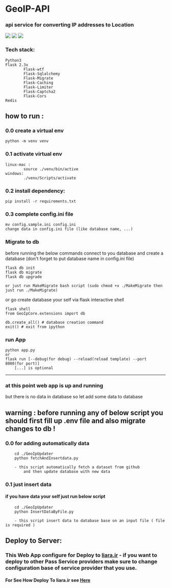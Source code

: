 # GeoIP-API
### api service for converting IP addresses to Location 


<img src="./doc/Images/index.png">
<img src="./doc/Images/public-ip.png">
<img src="./doc/Images/ip2location.png">



### Tech stack:

    Python3
    Flask 2.3x
            Flask-wtf
            Flask-Sqlalchemy
            Flask-Migrate
            Flask-Caching
            Flask-Limiter
            Flask-Captcha2
            Flask-Cors
    Redis
    




## how to run :
 
### 0.0 create a virtual env   
    python -m venv venv


### 0.1 activate virtual env
    
    linux-mac :
            source ./venv/bin/active
    windows:
            ./venv/Scripts/activate

    
### 0.2 install dependency:
        
    pip install -r requirements.txt

### 0.3 complete config.ini file 
    mv config.sample.ini config.ini
    change data in config.ini file (like database name, ...)

### Migrate to db

before running the below commands connect to you database and create a database (don't forget to put database name in config.ini file)        

    flask db init
    flask db migrate 
    flask db upgrade

    or just run MakeMigrate bash script (sudo chmod +x ./MakeMigrate then just run ./MakeMigrate)


or go create database your self via flask interactive shell

    flask shell
    from GeoIpCore.extensions import db
    
    db.create_all() # database creation command
    exit() # exit from ipython


### run App
    
    python app.py
    or
    flask run [--debug(for debug) --reload(reload template) --port 8080(for port)]
        [...] is optional

---

### at this point web app is up and running 
but there is no data in database so let add some data to database


## warning : before running any of below script you should first fill up .env file and also migrate changes to db !
### 0.0 for adding automatically data 
        
        cd ./GeoIpUpdater
        python fetchAndInsertdata.py 
                
        - this script automatically fetch a dataset from github
            and then update database with new data



### 0.1 just insert data
#### if you have data your self just run below script

        cd ./GeoIpUpdater
        python InsertDataByFile.py

        - this script insert data to database base on an input file ( file is required )




## Deploy to Server:

### This Web App configure for Deploy to <a href='https://liara.ir'>liara.ir</a> - if you want to deploy to other Pass Service providers make sure to change configuration base of service provider that you use.

#### For See How Deploy To liara.ir see <a href='./doc/Deploy/liara.ir'>Here</a>

